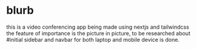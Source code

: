 # blurb
this is a video conferencing app being made using nextjs and tailwindcss
       the feature of importance is the picture in picture, to be researched about
#initial sidebar and navbar for both laptop and mobile device is done.
